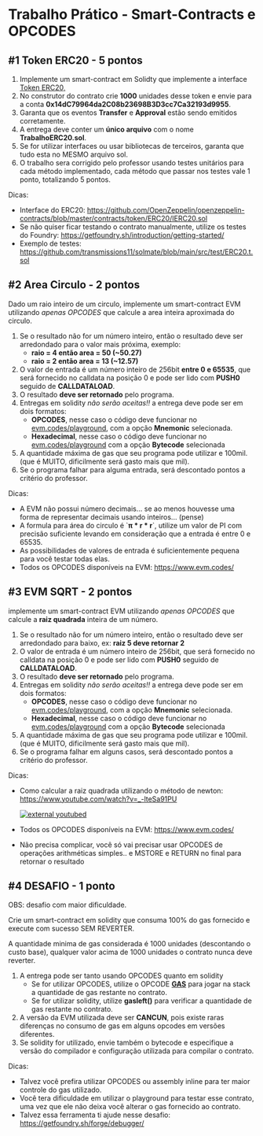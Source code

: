 # Trabalho Prático - Smart-Contracts e OPCODES

## #1 Token ERC20 - 5 pontos

1. Implemente um smart-contract em Solidty que implemente a interface
   [Token ERC20,](https://eips.ethereum.org/EIPS/eip-20)
2. No construtor do contrato crie **1000** unidades desse token e envie para a conta
   **0x14dC79964da2C08b23698B3D3cc7Ca32193d9955**.
3. Garanta que os eventos **Transfer** e **Approval** estão sendo emitidos corretamente.
4. A entrega deve conter um **único arquivo** com o nome **TrabalhoERC20.sol**.
5. Se for utilizar interfaces ou usar bibliotecas de terceiros, garanta que tudo esta no MESMO arquivo sol.
6. O trabalho sera corrigido pelo professor usando testes unitários para cada método implementado, cada método que
   passar nos testes vale 1 ponto, totalizando 5 pontos.

Dicas:

- Interface do ERC20:
  <https://github.com/OpenZeppelin/openzeppelin-contracts/blob/master/contracts/token/ERC20/IERC20.sol>
- Se não quiser ficar testando o contrato manualmente, utilize os testes do Foundry:
  <https://getfoundry.sh/introduction/getting-started/>
- Exemplo de testes: <https://github.com/transmissions11/solmate/blob/main/src/test/ERC20.t.sol>

## #2 Area Circulo - 2 pontos

Dado um raio inteiro de um circulo, implemente um smart-contract EVM utilizando *apenas OPCODES* que calcule a area
inteira aproximada do circulo.

1. Se o resultado não for um número inteiro, então o resultado deve ser arredondado para o valor mais próxima, exemplo:
   - **raio = 4 então area = 50 (~50.27)**
   - **raio = 2 então area = 13 (~12.57)**
2. O valor de entrada é um número inteiro de 256bit **entre 0 e 65535**, que será fornecido no calldata na posição 0 e
   pode ser lido com **PUSH0** seguido de **CALLDATALOAD**.
3. O resultado **deve ser retornado** pelo programa.
4. Entregas em solidity *não serão aceitas!!* a entrega deve pode ser em dois formatos:
   - **OPCODES**, nesse caso o código deve funcionar no [evm.codes/playground](https://www.evm.codes/playground), com a
     opção **Mnemonic** selecionada.
   - **Hexadecimal**, nesse caso o código deve funcionar no [evm.codes/playground](https://www.evm.codes/playground) com
     a opção **Bytecode** selecionada
5. A quantidade máxima de gas que seu programa pode utilizar e 100mil. (que é MUITO, dificilmente será gasto mais que
   mil).
6. Se o programa falhar para alguma entrada, será descontado pontos a critério do professor.

Dicas:

- A EVM não possui número decimais... se ao menos houvesse uma forma de representar decimais usando inteiros... (pense)
- A formula para área do circulo é \`**π * r * r**\`, utilize um valor de PI com precisão suficiente levando em
  consideração que a entrada é entre 0 e 65535.
- As possibilidades de valores de entrada é suficientemente pequena para você testar todas elas.
- Todos os OPCODES disponíveis na EVM: <https://www.evm.codes/>

## #3 EVM SQRT - 2 pontos

implemente um smart-contract EVM utilizando *apenas OPCODES* que calcule a **raiz quadrada** inteira de um número.

1. Se o resultado não for um número inteiro, então o resultado deve ser arredondado para baixo, ex: **raiz 5 deve
   retornar 2**
2. O valor de entrada é um número inteiro de 256bit, que será fornecido no calldata na posição 0 e pode ser lido com
   **PUSH0** seguido de **CALLDATALOAD**.
3. O resultado **deve ser retornado** pelo programa.
4. Entregas em solidity *não serão aceitas!!* a entrega deve pode ser em dois formatos:
   - **OPCODES**, nesse caso o código deve funcionar no [evm.codes/playground](https://www.evm.codes/playground), com a
     opção **Mnemonic** selecionada.
   - **Hexadecimal**, nesse caso o código deve funcionar no [evm.codes/playground](https://www.evm.codes/playground) com
     a opção **Bytecode** selecionada
5. A quantidade máxima de gas que seu programa pode utilizar e 100mil. (que é MUITO, dificilmente será gasto mais que
   mil).
6. Se o programa falhar em alguns casos, será descontado pontos a critério do professor.

Dicas:

- Como calcular a raiz quadrada utilizando o método de newton: <https://www.youtube.com/watch?v=_-lteSa91PU>

  [![external youtubed](https://img.youtube.com/vi/_-lteSa91PU/2.jpg)](https://www.youtube.com/watch?v=_-lteSa91PU)

- Todos os OPCODES disponíveis na EVM: <https://www.evm.codes/>

- Não precisa complicar, você só vai precisar usar OPCODES de operações arithméticas simples.. e MSTORE e RETURN no
  final para retornar o resultado

## #4 DESAFIO - 1 ponto

OBS: desafio com maior dificuldade.

Crie um smart-contract em solidity que consuma 100% do gas fornecido e execute com sucesso SEM REVERTER.

A quantidade minima de gas considerada é 1000 unidades (descontando o custo base), qualquer valor acima de 1000 unidades
o contrato nunca deve reverter.

1. A entrega pode ser tanto usando OPCODES quanto em solidity
   - Se for utilizar OPCODES, utilize o OPCODE [**GAS**](https://www.evm.codes/?fork=cancun#5a) para jogar na stack a
     quantidade de gas restante no contrato.
   - Se for utilizar solidity, utilize **gasleft()** para verificar a quantidade de gas restante no contrato.
2. A versão da EVM utilizada deve ser **CANCUN**, pois existe raras diferenças no consumo de gas em alguns opcodes em
   versões diferentes.
3. Se solidity for utilizado, envie também o bytecode e especifique a versão do compilador e configuração utilizada para
   compilar o contrato.

Dicas:

- Talvez você prefira utilizar OPCODES ou assembly inline para ter maior controle do gas utilizado.
- Você tera dificuldade em utilizar o playground para testar esse contrato, uma vez que ele não deixa você alterar o gas
  fornecido ao contrato.
- Talvez essa ferramenta ti ajude nesse desafio: <https://getfoundry.sh/forge/debugger/>
